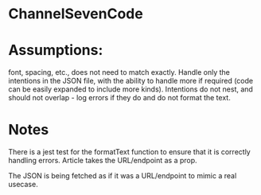 # ChannelSevenCode

# Assumptions: 

font, spacing, etc., does not need to match exactly. 
Handle only the intentions in the JSON file, with the ability to handle more if required (code can be easily expanded to include more kinds).
Intentions do not nest, and should not overlap - log errors if they do and do not format the text. 

# Notes

There is a jest test for the formatText function to ensure that it is correctly handling errors. 
Article takes the URL/endpoint as a prop.

The JSON is being fetched as if it was a URL/endpoint to mimic a real usecase. 
